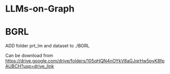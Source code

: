 # LLMs-on-Graph

# BGRL
ADD folder prt_lm and dataset to ./BGRL

Can be download from https://drive.google.com/drive/folders/105qHQN4nOYkV8aGJqrHw5pyK8fpAUBCH?usp=drive_link
